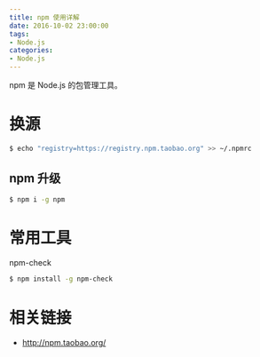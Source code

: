 ```yaml
---
title: npm 使用详解
date: 2016-10-02 23:00:00
tags:
- Node.js
categories:
- Node.js
---
```


npm 是 Node.js 的包管理工具。

<!--more-->

# 换源

```bash
$ echo "registry=https://registry.npm.taobao.org" >> ~/.npmrc
```

## npm 升级

```bash
$ npm i -g npm
```

# 常用工具

npm-check

```bash
$ npm install -g npm-check
```

# 相关链接

* http://npm.taobao.org/
